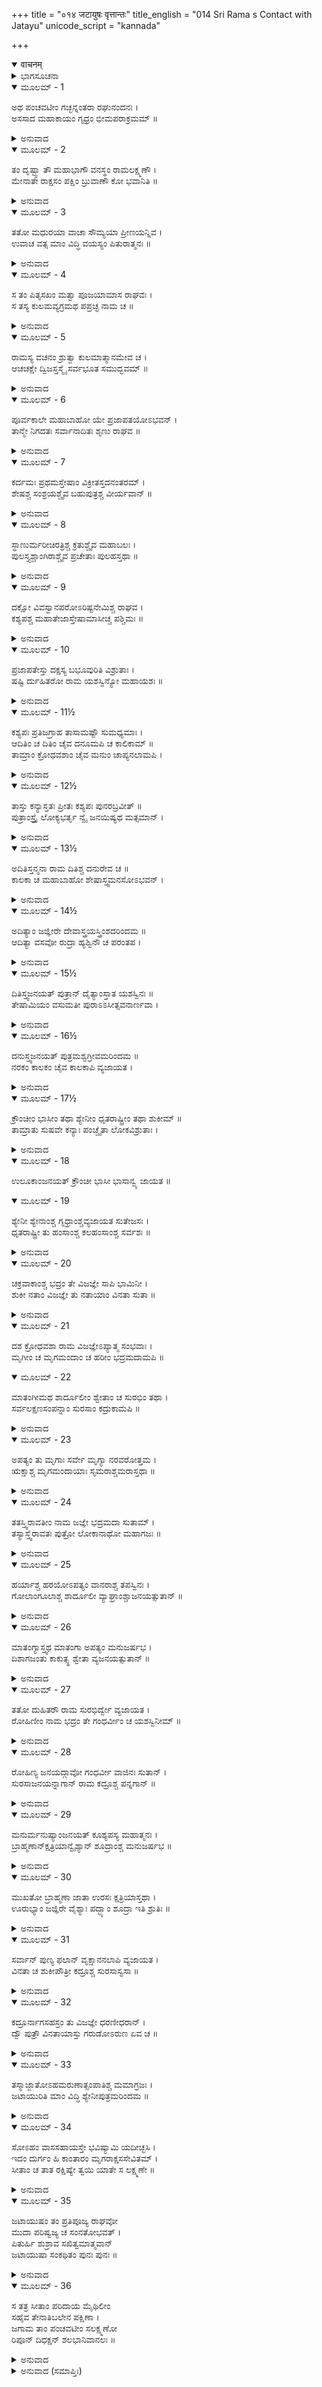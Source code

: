 +++
title = "०१४ जटायुषः वृत्तान्तः"
title_english = "014 Sri Rama s Contact with Jatayu"
unicode_script = "kannada"

+++
<details open><summary>वाचनम्</summary>

<div class="audioEmbed"  caption="श्रीराम-हरिसीताराममूर्ति-घनपाठिभ्यां वचनम्" src="https://archive.org/download/Ramayana-recitation-Sriram-harisItArAmamUrti-Ghanapaati-v2/Kanda_3/Kanda_3_ARK-014-Jatayusho_Vruthanthaha.mp3"></div>
</details>



<details><summary>ಭಾಗಸೂಚನಾ</summary>

ಪಂಚವಟಿಗೆ ಹೋಗುವ ಮಾರ್ಗದಲ್ಲಿ ಶ್ರೀರಾಮನು ಜಟಾಯುವನ್ನು ಸಂಧಿಸಿದುದು, ಜಟಾಯು ತನ್ನ ಪರಿಚಯವನ್ನು ಮಾಡಿಕೊಟ್ಟುದು
</details>

<details open><summary>ಮೂಲಮ್ - 1</summary>

ಅಥ ಪಂಚವಟೀಂ ಗಚ್ಛನ್ನಂತರಾ ರಘುನಂದನಃ ।  
ಅಸಸಾದ ಮಹಾಕಾಯಂ ಗೃಧ್ರಂ ಭೀಮಪರಾಕ್ರಮಮ್ ॥
</details>

<details><summary>ಅನುವಾದ</summary>

ಪಂಚವಟಿಗೆ ಹೋಗುವಾಗ ದಾರಿಯಲ್ಲಿ ರಘುನಂದನನು ಭಯಂಕರ ಪರಾಕ್ರಮಿಯಾಗಿದ್ದ, ವಿಶಾಲ-ಕಾಯನಾದ ಒಂದು ಹದ್ದನ್ನು ನೋಡಿದನು.॥1॥
</details>

<details open><summary>ಮೂಲಮ್ - 2</summary>

ತಂ ದೃಷ್ಟ್ವಾ ತೌ ಮಹಾಭಾಗೌ ವನಸ್ಥಂ ರಾಮಲಕ್ಷ್ಮಣೌ ।  
ಮೇನಾತೇ ರಾಕ್ಷಸಂ ಪಕ್ಷಿಂ ಬ್ರುವಾಣೌ ಕೋ ಭವಾನಿತಿ ॥
</details>

<details><summary>ಅನುವಾದ</summary>

ವನದಲ್ಲಿ ಕುಳಿತಿರುವ ಆ ದೊಡ್ಡ ಪಕ್ಷಿಯನ್ನು ನೋಡಿ ಮಹಾಭಾಗ ಶ್ರೀರಾಮ-ಲಕ್ಷ್ಮಣರು ಅವನನ್ನು ರಾಕ್ಷಸನೆಂದು ತಿಳಿದು ‘ನೀನು ಯಾರು?’ ಎಂದು ಕೇಳಿದರು.॥2॥
</details>

<details open><summary>ಮೂಲಮ್ - 3</summary>

ತತೋ ಮಧುರಯಾ ವಾಚಾ ಸೌಮ್ಯಯಾ ಪ್ರೀಣಯನ್ನಿವ ।  
ಉವಾಚ ವತ್ಸ ಮಾಂ ವಿದ್ಧಿ ವಯಸ್ಯಂ ಪಿತುರಾತ್ಮನಃ ॥
</details>

<details><summary>ಅನುವಾದ</summary>

ಆಗ ಆ ಪಕ್ಷಿಯು ಮಧುರ ಹಾಗೂ ಕೋಮಲ ವಾಣಿಯಿಂದ ಅವರನ್ನು ಸಂತೋಷಪಡಿಸುತ್ತಾ ‘ವತ್ಸ! ನಾನು ನಿಮ್ಮ ತಂದೆಯವರ ಮಿತ್ರನೆಂದು ತಿಳಿಯಿರಿ’ ಎಂದು ಹೇಳಿದನು.॥3॥
</details>

<details open><summary>ಮೂಲಮ್ - 4</summary>

ಸ ತಂ ಪಿತೃಸಖಂ ಮತ್ವಾ ಪೂಜಯಾಮಾಸ ರಾಘವಃ ।  
ಸ ತಸ್ಯ ಕುಲಮವ್ಯಗ್ರಮಥ ಪಪ್ರಚ್ಛ ನಾಮ ಚ ॥
</details>

<details><summary>ಅನುವಾದ</summary>

ತಂದೆಯ ಮಿತ್ರನೆಂದು ತಿಳಿದು ಶ್ರೀರಾಮನು ಆ ಹದ್ದನ್ನು ಆದರಿಸಿ ಶಾಂತವಾಗಿ ಅವನ ಕುಲ ಮತ್ತು ಹೆಸರನ್ನು ಕೇಳಿದನು.॥4॥
</details>

<details open><summary>ಮೂಲಮ್ - 5</summary>

ರಾಮಸ್ಯ ವಚನಂ ಶ್ರುತ್ವಾ ಕುಲಮಾತ್ಮಾನಮೇವ ಚ ।  
ಆಚಚಕ್ಷೇ ದ್ವಿಜಸ್ತಸ್ಮೈ ಸರ್ವಭೂತ ಸಮುದ್ಭವಮ್ ॥
</details>

<details><summary>ಅನುವಾದ</summary>

ಶ್ರೀರಾಮನ ಪ್ರಶ್ನೆಯನ್ನು ಕೇಳಿ ಆ ಪಕ್ಷಿಯು ತನ್ನ ಕುಲ-ನಾಮದ ಪರಿಚಯವನ್ನು ಕೊಡುತ್ತಾ ಸಮಸ್ತ ಪ್ರಾಣಿಗಳ ಉತ್ಪತ್ತಿಯ ಕ್ರಮವನ್ನು ಹೇಳಲು ಪ್ರಾರಂಭಿಸಿದನು.॥5॥
</details>

<details open><summary>ಮೂಲಮ್ - 6</summary>

ಪೂರ್ವಕಾಲೇ ಮಹಾಬಾಹೋ ಯೇ ಪ್ರಜಾಪತಯೋಽಭವನ್ ।  
ತಾನ್ಮೇ ನಿಗದತಃ ಸರ್ವಾನಾದಿತಃ ಶೃಣು ರಾಘವ ॥
</details>

<details><summary>ಅನುವಾದ</summary>

ಮಹಾಬಾಹು ರಘುನಂದನ! ಹಿಂದೆ ಆಗಿ ಹೋದ ಎಲ್ಲ ಪ್ರಜಾಪತಿಗಳನ್ನು ಮೊದಲಿನಿಂದ ವರ್ಣಿಸುವೆನು ಕೇಳು.॥6॥
</details>

<details open><summary>ಮೂಲಮ್ - 7</summary>

ಕರ್ದಮಃ ಪ್ರಥಮಸ್ತೇಷಾಂ ವಿಕ್ರೀತಸ್ತದನಂತರಮ್ ।  
ಶೇಷಶ್ಚ ಸಂಶ್ರಯಶ್ಚೈವ ಬಹುಪುತ್ರಶ್ಚ ವೀರ್ಯವಾನ್ ॥
</details>

<details><summary>ಅನುವಾದ</summary>

ಆ ಪ್ರಜಾಪತಿಗಳಲ್ಲಿ ಮೊಟ್ಟಮೊದಲು ಕರ್ದಮನಾದನು. ಅನಂತರ ಎರಡನೆಯವನು ವಿಕೃತ ಎಂಬ ಪ್ರಜಾಪತಿಯಾದನು, ಮೂರನೆಯವನು ಶೇಷ, ನಾಲ್ಕನೆಯವನು ಸಂಶ್ರಯ, ಐದನೆಯವನು ಪರಾಕ್ರಮಿ ಬಹುಪುತ್ರನಾದನು.॥7॥
</details>

<details open><summary>ಮೂಲಮ್ - 8</summary>

ಸ್ಥಾಣುರ್ಮರೀಚಿರತ್ರಿಶ್ಚ ಕ್ರತುಶ್ಚೈವ ಮಹಾಬಲಃ ।  
ಪುಲಸ್ತ್ಯಶ್ಚಾಂಗಿರಾಶ್ಚೈವ  ಪ್ರಚೇತಾಃ ಪುಲಹಸ್ತಥಾ ॥
</details>

<details><summary>ಅನುವಾದ</summary>

ಆರನೆಯವ ಸ್ಥಾಣು, ಏಳನೆಯವನು ಮರೀಚಿ, ಎಂಟನೆಯವನು ಅತ್ರಿ, ಒಂಭತ್ತನೆಯವನು ಕ್ರತು, ಹತ್ತನೆಯವನು ಪುಲಸ್ತ್ಯ, ಹನ್ನೊಂದನೆಯವನು ಅಂಗಿರಾ, ಹನ್ನೆರಡನೆಯವನು ಪ್ರಚೇತಾ (ವರುಣ) ಹದಿಮೂರನೆಯದಾಗಿ ಪುಲಹ ಪ್ರಜಾಪತಿಯಾದನು.॥8॥
</details>

<details open><summary>ಮೂಲಮ್ - 9</summary>

ದಕ್ಷೋ ವಿವಸ್ವಾನಪರೋಽರಿಷ್ಟನೇಮಿಶ್ಚ ರಾಘವ ।  
ಕಶ್ಯಪಶ್ಚ ಮಹಾತೇಜಾಸ್ತೇಷಾಮಾಸೀಚ್ಚ ಪಶ್ಚಿಮಃ ॥
</details>

<details><summary>ಅನುವಾದ</summary>

ಹದಿನಾಲ್ಕನೆಯವನು ದಕ್ಷ, ಹದಿನೈದನೆಯವನು ವಿವಸ್ವಾನ್, ಹದಿನಾರನೆಯವನು ಅರಿಷ್ಟನೇಮಿ, ಹದಿನೇಳನೆಯವನು ಮಹಾತೇಜಸ್ವೀ ಕಶ್ಯಪನಾದನು. ರಘುನಂದನ! ಈ ಕಶ್ಯಪನೇ ಕೊನೆಯ ಪ್ರಜಾಪತಿಯಾಗಿ ಹೋದನು.॥9॥
</details>

<details open><summary>ಮೂಲಮ್ - 10</summary>

ಪ್ರಜಾಪತೇಸ್ತು ದಕ್ಷಸ್ಯ ಬಭೂವುರಿತಿ ವಿಶ್ರುತಾಃ ।  
ಷಷ್ಟಿ ರ್ದುಹಿತರೋ ರಾಮ ಯಶಸ್ವಿನ್ಯೋ ಮಹಾಯಶಃ ॥
</details>

<details><summary>ಅನುವಾದ</summary>

ಮಹಾಯಶಸ್ವೀ ಶ್ರೀರಾಮ! ಪ್ರಜಾಪತಿ ದಕ್ಷನಿಗೆ ಅರವತ್ತು ಯಶಸ್ವಿನೀ ಕನ್ಯೆಯರು ಹುಟ್ಟಿದರು. ಅವರು ಬಹಳ ವಿಖ್ಯಾತರಾಗಿದ್ದರು.॥10॥
</details>

<details open><summary>ಮೂಲಮ್ - 11½</summary>

ಕಶ್ಯಪಃ ಪ್ರತಿಜಗ್ರಾಹ ತಾಸಾಮಷ್ಟೌ ಸುಮಧ್ಯಮಾಃ ।  
ಆದಿತಿಂ ಚ ದಿತಿಂ ಚೈವ ದನೂಮಪಿ ಚ ಕಾಲಿಕಾಮ್ ॥  
ತಾಮ್ರಾಂ ಕ್ರೋಧವಶಾಂ ಚೈವ ಮನುಂ ಚಾಪ್ಯನಲಾಮಪಿ ।
</details>

<details><summary>ಅನುವಾದ</summary>

ಅವರಲ್ಲಿ ಎಂಟು ಪುರಾಣ ಗ್ರಂಥಗಳಲ್ಲಿ ‘ಕಶ್ಯಪಾಯ ತ್ರಯೋದಶ’ ಇತ್ಯಾದಿ ವಚನಗಳಿಂದ ಕಶ್ಯಪನಿಗೆ ಹದಿಮೂರು ಪತ್ನಿಯರ ಉಲ್ಲೇಖವಿದ್ದರೂ, ಇಲ್ಲಿ ಸಂತಾನ ಪರಂಪರೆಯನ್ನು ವರ್ಣಿಸುವಾಗ ಎಂಟೇ ಉಪಯೋಗವಾಗಿದೆ. ಅದಕ್ಕಾಗಿ ಇಲ್ಲಿ ಎಂಟರ ಸಂಖ್ಯೆಯನ್ನೇ ಕೊಡಲಾಗಿದೆ. ಸುಂದರೀ ಕನ್ಯೆಯರನ್ನು ಪ್ರಜಾಪತಿ ಕಶ್ಯಪನು ಪತ್ನಿಯರಾಗಿ ಸ್ವೀಕರಿಸಿದನು. ಅವರ ಹೆಸರು ಇಂತಿದ್ದವು-ಅದಿತಿ, ದಿತಿ, ದನು, ಕಾಲಕಾ, ತಾಮ್ರಾ, ಕ್ರೋಧವಶಾ, ಮನು ಮತ್ತು ಅನಲ.॥11½॥
</details>

<details open><summary>ಮೂಲಮ್ - 12½</summary>

ತಾಸ್ತು ಕನ್ಯಾಸ್ತತಃ ಪ್ರೀತಃ ಕಶ್ಯಪಃ ಪುನರಬ್ರವೀತ್ ॥  
ಪುತ್ರಾಂಸ್ತ್ರೈ ಲೋಕ್ಯಭರ್ತೃ ನ್ವೈ ಜನಯಿಷ್ಯಥ ಮತ್ಸಮಾನ್ ।
</details>

<details><summary>ಅನುವಾದ</summary>

ಅನಂತರ ಆ ಕನ್ಯೆಯರಿಂದ ಪ್ರಸನ್ನರಾದ ಕಶ್ಯಪರು ಅವರಲ್ಲಿ ಹೇಳಿದರು-ದೇವಿಯರೇ! ನೀವು ಮೂರು ಲೋಕಗಳ ಭರಣ-ಪೋಷಣ ಮಾಡುವುದರಲ್ಲಿ ಸಮರ್ಥರಾದ ನನ್ನಂತೆಯೇ ತೇಜಸ್ವೀಗಳಾಗಿ ಇರುವ ಪುತ್ರರನ್ನು ಪಡೆಯಿರಿ.॥12½॥
</details>

<details open><summary>ಮೂಲಮ್ - 13½</summary>

ಅದಿತಿಸ್ತನ್ಮನಾ ರಾಮ ದಿತಿಶ್ಚ ದನುರೇವ ಚ ॥  
ಕಾಲಕಾ ಚ ಮಹಾಬಾಹೋ ಶೇಷಾಸ್ತ್ವಮನಸೋಽಭವನ್ ।
</details>

<details><summary>ಅನುವಾದ</summary>

ಮಹಾಬಾಹು ಶ್ರೀರಾಮ! ಇವರಲ್ಲಿ ಅದಿತಿ, ದಿತಿ, ದನು, ಮತ್ತು ಕಾಲಕಾ, ಈ ನಾಲ್ವರೂ ಕಶ್ಯಪರು ಹೇಳಿದ ಮಾತನ್ನು ಮನಃಪೂರ್ವಕವಾಗಿ ಒಪ್ಪಿಕೊಂಡರು. ಆದರೆ ಉಳಿದ ಪತ್ನಿಯರು ಆ ಕಡೆಗೆ ಮನ ಕೊಡಲಿಲ್ಲ ಅವರ ಮನಸ್ಸಿನಲ್ಲಿ ಅಂತಹ ಮನೋರಥ ಉಂಟಾಗಲಿಲ್ಲ.॥13½॥
</details>

<details open><summary>ಮೂಲಮ್ - 14½</summary>

ಅದಿತ್ಯಾಂ ಜಜ್ಞೀರೇ ದೇವಾಸ್ತ್ರಯಸ್ತ್ರಿಂಶದರಿಂದಮ ॥  
ಆದಿತ್ಯಾ ವಸವೋ ರುದ್ರಾ ಹ್ಯಶ್ವಿನೌ ಚ ಪರಂತಪ ।
</details>

<details><summary>ಅನುವಾದ</summary>

ಪರಂತಪ ರಘುವೀರನೇ! ಅದಿತಿಯ ಗರ್ಭದಿಂದ ಮೂವತ್ತಮೂರು ದೇವತೆಗಳು ಉತ್ಪನ್ನರಾದರು-ಹನ್ನೆರಡು ಆದಿತ್ಯರು, ಎಂಟು ವಸುಗಳು, ಹನ್ನೊಂದು ರುದ್ರರು, ಇಬ್ಬರೂ ಅಶ್ವಿನಿ ಕುಮಾರರು, ಹೀಗೆ ಮೂವತ್ತಮೂರು ದೇವತೆಗಳ.॥14½॥
</details>

<details open><summary>ಮೂಲಮ್ - 15½</summary>

ದಿತಿಸ್ತ್ವಜನಯತ್ ಪುತ್ರಾನ್ ದೈತ್ಯಾಂಸ್ತಾತ ಯಶಸ್ವಿನಃ ॥  
ತೇಷಾಮಿಯಂ ವಸುಮತೀ ಪುರಾಽಽಸೀತ್ಸವನಾರ್ಣವಾ ।
</details>

<details><summary>ಅನುವಾದ</summary>

ಅಯ್ಯಾ! ದಿತಿಯು ದೈತ್ಯರೆಂಬ ಪ್ರಸಿದ್ಧ ಯಶಸ್ವೀ ಪುತ್ರರಿಗೆ ಜನ್ಮನಿಡಿದಳು. ಹಿಂದೆ ವನ, ಪರ್ವತಗಳ ಸಹಿತ ಇಡೀ ಪೃಥ್ವಿಯು ಇವರ ಅಧಿಕಾರದಲ್ಲೇ ಇತ್ತು.॥15½॥
</details>

<details open><summary>ಮೂಲಮ್ - 16½</summary>

ದನುಸ್ತ್ವಜನಯತ್ ಪುತ್ರಮಶ್ವಗ್ರೀವಮರಿಂದಮ ॥  
ನರಕಂ ಕಾಲಕಂ ಚೈವ ಕಾಲಕಾಪಿ ವ್ಯಜಾಯತ ।
</details>

<details><summary>ಅನುವಾದ</summary>

ಶತ್ರುದಮನ! ದನುವು ಅಶ್ವಗ್ರೀವ ಎಂಬ ಪುತ್ರರನ್ನು ಉತ್ಪನ್ನಮಾಡಿದಳು. ಕಾಲಕೆಯು ನರಕ ಹಾಗೂ ಕಾಲಕ ಎಂಬ ಇಬ್ಬರು ಪುತ್ರರಿಗೆ ಜನ್ಮನೀಡಿದಳು.॥16½॥
</details>

<details open><summary>ಮೂಲಮ್ - 17½</summary>

ಕ್ರೌಂಚೀಂ ಭಾಸೀಂ ತಥಾ ಶ್ಯೇನೀಂ ಧೃತರಾಷ್ಟ್ರೀಂ ತಥಾ ಶುಕೀಮ್ ॥  
ತಾಮ್ರಾತು ಸುಷವೇ ಕನ್ಯಾಃ ಪಂಚ್ಚೈತಾ ಲೋಕವಿಶ್ರುತಾಃ ।
</details>

<details><summary>ಅನುವಾದ</summary>

ತಾಮ್ರಾಳು ಕ್ರೌಂಚೀ, ಭಾಸೀ, ಶೈನೀ, ಧೃತರಾಷ್ಟ್ರಿ ಹಾಗೂ ಶುಕಿ ಈ ಐವರು ವಿಶ್ವವಿಖ್ಯಾತ ಕನ್ಯೆಯರಿಗೆ ಜನ್ಮ ನೀಡಿದಳು.॥17½॥
</details>

<details open><summary>ಮೂಲಮ್ - 18</summary>

ಉಲೂಕಾಂಜನಯತ್ ಕ್ರೌಂಚೀ ಭಾಸೀ ಭಾಸಾನ್ವ್ಯ ಜಾಯತ ॥
</details>

<details open><summary>ಮೂಲಮ್ - 19</summary>

ಶ್ಯೇನೀ ಶ್ಯೇನಾಂಶ್ಚ ಗೃಧ್ರಾಂಶ್ಚವ್ಯಜಾಯತ ಸುತೇಜಸಃ ।  
ಧೃತರಾಷ್ಟ್ರೀ ತು ಹಂಸಾಂಶ್ಚ ಕಲಹಂಸಾಂಶ್ಚ ಸರ್ವಶಃ ॥
</details>

<details><summary>ಅನುವಾದ</summary>

ಇವರಲ್ಲಿ ಕ್ರೌಂಚಿಯು ಗೂಬೆಗಳನ್ನು, ಭಾಸಿಯು ಭಾಸ ಎಂಬ ಪಕ್ಷಿಗಳನ್ನು, ಶೈನಿಯು ಪರಮತೇಜಸ್ವಿ ಶ್ಯೇನ (ಹದ್ದು)ಗಳನ್ನು ಮತ್ತು ಗದ್ಧಗಳನ್ನು ಹಾಗೂ ಧೃತರಾಷ್ಟ್ರಿಯು ಎಲ್ಲ ಪ್ರಕಾರದ ಹಂಸಗಳನ್ನು ಮತ್ತು ಕಲಹಂಸರನ್ನು ಪ್ರಸವಿಸಿದಳು.॥18-19॥
</details>

<details open><summary>ಮೂಲಮ್ - 20</summary>

ಚಕ್ರವಾಕಾಂಶ್ಚ ಭದ್ರಂ ತೇ ವಿಜಜ್ಞೇ ಸಾಪಿ ಭಾಮಿನೀ ।  
ಶುಕೀ ನತಾಂ ವಿಜಜ್ಞೇ ತು ನತಾಯಾಂ ವಿನತಾ ಸುತಾ ॥
</details>

<details><summary>ಅನುವಾದ</summary>

ಶ್ರೀರಾಮಾ! ನಿನಗೆ ಮಂಗಳವಾಗಲಿ ಅದೇ ಭಾಮಿನೀ ಧೃತರಾಷ್ಟ್ರಿಯು ಚಕ್ರವಾಕ ಎಂಬ ಪಕ್ಷಿಗಳನ್ನು ಉತ್ಪನ್ನ ಮಾಡಿದ್ದಳು. ತಾಮ್ರಾಳ ಕಿರಿಯ ಪುತ್ರಿ ಶುಕಿಯು ನತಾ ಎಂಬ ಕನ್ಯೆಗೆ ಜನ್ಮಕೊಟ್ಟಳು. ನತಾಳಿಂದ ವಿನತಾ ಎಂಬ ಪುತ್ರಿ ಹುಟ್ಟಿದಳು.॥20॥
</details>

<details open><summary>ಮೂಲಮ್ - 21</summary>

ದಶ ಕ್ರೋಧವಶಾ ರಾಮ ವಿಜಜ್ಞೇಽಪ್ಯಾತ್ಮ ಸಂಭವಾಃ ।  
ಮೃಗೀಂ ಚ ಮೃಗಮಂದಾಂ ಚ ಹರೀಂ ಭದ್ರಮದಾಮಪಿ ॥
</details>

<details open><summary>ಮೂಲಮ್ - 22</summary>

ಮಾತಂಗೀಮಥ ಶಾರ್ದೂಲೀಂ ಶ್ವೇತಾಂ ಚ ಸುರಭಿಂ ತಥಾ ।  
ಸರ್ವಲಕ್ಷಣಸಂಪನ್ನಾಂ ಸುರಸಾಂ ಕದ್ರುಕಾಮಪಿ ॥
</details>

<details><summary>ಅನುವಾದ</summary>

ಶ್ರೀರಾಮಾ! ಕ್ರೋಧವಶಾಳು-ಮೃಗೀ, ಮೃಗ ಮಂದಾ, ಹರೀ, ಭದ್ರಮದಾ, ಮಾತಂಗಿ, ಶಾರ್ಮಾಲಿ, ಶ್ವೇತಾ, ಸುರಭಿ, ಸರ್ವಲಕ್ಷಣ ಸಂಪನ್ನ ಸುರಸಾ ಮತ್ತು ಕದ್ರು, ಹೀಗೆ ಹತ್ತು ಕನ್ಯೆಯರಿಗೆ ಜನ್ಮನೀಡಿದಳು.॥21-22॥
</details>

<details open><summary>ಮೂಲಮ್ - 23</summary>

ಅಪತ್ಯಂ ತು ಮೃಗಾಃ ಸರ್ವೇ ಮೃಗ್ಯಾ ನರವರೋತ್ತಮ ।  
ಋಕ್ಷಾಶ್ಚ ಮೃಗಮಂದಾಯಾಃ ಸೃಮರಾಶ್ಚಮರಾಸ್ತಥಾ ॥
</details>

<details><summary>ಅನುವಾದ</summary>

ನರೋತ್ತಮ ಶ್ರೀಮಾ! ಮೃಗೀಯ ಸಂತಾನ ಎಲ್ಲ ಮೃಗಗಳಾಗಿವೆ ಮತ್ತು ಮೃಗ ಮಂದೆಯಲ್ಲಿ ಋಕ್ಷ, ಸೃಮರ ಮತ್ತು ಚಮರ ಹುಟ್ಟಿದರು.॥23॥
</details>

<details open><summary>ಮೂಲಮ್ - 24</summary>

ತತಸ್ತ್ವಿರಾವತೀಂ ನಾಮ ಜಜ್ಞೇ ಭದ್ರಮದಾ ಸುತಾಮ್ ।  
ತಸ್ಯಾಸ್ತ್ವೆರಾವತಃ ಪುತ್ರೋ ಲೋಕಾನಾಥೋ ಮಹಾಗಜಃ ॥
</details>

<details><summary>ಅನುವಾದ</summary>

ಭದ್ರಮದೆಯು ಇರಾವತೀ ಎಂಬ ಕನ್ಯೆಗೆ ಜನ್ಮನೀಡಿದಳು, ಆಕೆಯ ಪುತ್ರ ಐರಾವತ ಎಂಬ ಲೋಕನಾಯಕ ಮಹಾಗಜರಾಜನು ಹುಟ್ಟಿದನು.॥24॥
</details>

<details open><summary>ಮೂಲಮ್ - 25</summary>

ಹರ್ಯಾಶ್ಚ ಹರಯೋಽಪತ್ಯಂ ವಾನರಾಶ್ಚ ತಪಸ್ವಿನಃ ।  
ಗೋಲಾಂಗೂಲಾಶ್ಚ ಶಾರ್ದೂಲೀ ವ್ಯಾಘ್ರಾಂಶ್ಚಾಜನಯತ್ಸುತಾನ್ ॥
</details>

<details><summary>ಅನುವಾದ</summary>

ಹರೀಯ ಸಂತಾನಗಳು ಹರಿ (ಸಿಂಹ), ತಪಸ್ವೀ (ವಿಚಾರಶೀಲ) ವಾನರ ಮತ್ತು ಗೋಲಾಂಗೊಲ ಆದವು. ಕ್ರೋಧವಶೆಯ ಪುತ್ರಿ ಶಾರ್ಮಲಿಯು ವ್ಯಾಘ್ರ ಎಂಬ ಪುತ್ರನನ್ನು ಹಡೆದಳು.॥25॥
</details>

<details open><summary>ಮೂಲಮ್ - 26</summary>

ಮಾತಂಗ್ಯಾಸ್ತ್ವಥ ಮಾತಂಗಾ ಅಪತ್ಯಂ ಮನುಜರ್ಷಭ ।  
ದಿಶಾಗಜಂತು ಕಾಕುತ್ಸ್ಥ ಶ್ವೇತಾ ವ್ಯಜನಯತ್ಸುತಾನ್ ॥
</details>

<details><summary>ಅನುವಾದ</summary>

ನರಶ್ರೇಷ್ಠನೆ! ಮಾತಂಗಿಯ ಸಂತಾನಗಳು ಮಾತಂಗ (ಆನೆ)ವಾಗಿವೆ. ಕಾಕುತ್ಸ್ಥ! ಶ್ವೇತಾಳು ಪುತ್ರರೂಪದಿಂದ ಒಬ್ಬ ದಿಗ್ಗಜನಿಗೆ ಜನ್ಮನೀಡಿದಳು.॥26॥
</details>

<details open><summary>ಮೂಲಮ್ - 27</summary>

ತತೋ ದುಹಿತರೌ ರಾಮ ಸುರಭಿರ್ದ್ವೇ ವ್ಯಜಾಯತ ।  
ರೋಹಿಣೀಂ ನಾಮ ಭದ್ರಂ ತೇ ಗಂಧರ್ವೀಂ ಚ ಯಶಸ್ವಿನೀಮ್ ॥
</details>

<details><summary>ಅನುವಾದ</summary>

ಶ್ರೀರಾಮ! ನಿನಗೆ ಮಂಗಳವಾಗಲಿ. ಕ್ರೋಧವಶೆಯ ಪುತ್ರಿ ಸುರಭಿ ದೇವಿಯು ರೋಹಿಣಿ ಮತ್ತು ಯಶಸ್ವಿನೀ ಗಂಧರ್ವ ಎಂಬ ಎರಡು ಕನ್ಯೆಯರನ್ನು ಉತ್ಪನ್ನಮಾಡಿದಳು.॥27॥
</details>

<details open><summary>ಮೂಲಮ್ - 28</summary>

ರೋಹಿಣ್ಯ ಜನಯದ್ಗಾವೋ ಗಂಧರ್ವೀ ವಾಜಿನಃ ಸುತಾನ್ ।  
ಸುರಸಾಜನಯನ್ನಾಗಾನ್ ರಾಮ ಕದ್ರೂಶ್ಚ ಪನ್ನಗಾನ್ ॥
</details>

<details><summary>ಅನುವಾದ</summary>

ರೋಹಿಣಿಯು ಗೋವುಗಳಿಗೆ ಜನ್ಮ ನೀಡಿದಳು ಮತ್ತು ಗಂಧರ್ವಿಯು ಕುದುರೆಗಳನ್ನು ಪುತ್ರರಾಗಿ ಉತ್ಪನ್ನ ಮಾಡಿದಳು. ಶ್ರೀರಾಮ! ಸುರಸೆಯು ನಾಗಗಳನ್ನು ಮತ್ತು ಕದ್ರುವು ಸರ್ಪಗಳಿಗೆ ಜನ್ಮ ನೀಡಿದಳು.॥28॥
</details>

<details open><summary>ಮೂಲಮ್ - 29</summary>

ಮನುರ್ಮನುಷ್ಯಾಂಜನಯತ್ ಕೂಶ್ಯಪಸ್ಯ ಮಹಾತ್ಮನಃ ।  
ಬ್ರಾಹ್ಮಣಾನ್ಕ್ಷತ್ರಿಯಾನ್ವೈಶ್ಯಾನ್ ಶೂದ್ರಾಂಶ್ಚ ಮನುಜರ್ಷಭ ॥
</details>

<details><summary>ಅನುವಾದ</summary>

ನರಶ್ರೇಷ್ಠನೇ! ಮಹಾತ್ಮಾ ಕಶ್ಯಪನ ಪತ್ನೀ ಮನುವು ಬ್ರಾಹ್ಮಣ, ಕ್ಷತ್ರಿಯ, ವೈಶ್ಯ ಹಾಗೂ ಶೂದ್ರಜಾತಿಯ ಮನುಷ್ಯರಿಗೆ ಜನ್ಮಕೊಟ್ಟಳು.॥29॥
</details>

<details open><summary>ಮೂಲಮ್ - 30</summary>

ಮುಖತೋ ಬ್ರಾಹ್ಮಣಾ ಜಾತಾ ಉರಸಃ ಕ್ಷತ್ರಿಯಾಸ್ತಥಾ ।  
ಊರುಭ್ಯಾಂ ಜಜ್ಞಿರೇ ವೈಶ್ಯಾಃ ಪದ್ಭ್ಯಾಂ ಶೂದ್ರಾ ಇತಿ ಶ್ರುತಿಃ ॥
</details>

<details><summary>ಅನುವಾದ</summary>

ಮುಖದಿಂದ ಬ್ರಾಹ್ಮಣರು ಉತ್ಪನ್ನರಾದರು, ಹೃದಯದಿಂದ ಕ್ಷತ್ರೀಯರು, ಎರಡೂ ತೊಡೆಗಳಿಂದ ವೈಶ್ಯರ ಜನ್ಮವಾಯಿತು. ಎರಡೂ ಕಾಲುಗಳಿಂದ ಶೂದ್ರರು ಹುಟ್ಟಿದರು ಎಂದು ಪ್ರಸಿದ್ಧಿ ಇದೆ.॥30॥
</details>

<details open><summary>ಮೂಲಮ್ - 31</summary>

ಸರ್ವಾನ್ ಪುಣ್ಯ ಫಲಾನ್ ವೃಕ್ಷಾನನಲಾಪಿ ವ್ಯಜಾಯತ ।  
ವಿನತಾ ಚ ಶುಕೀಪೌತ್ರೀ ಕದ್ರೂಶ್ಚ ಸುರಸಾಸ್ವಸಾ ॥
</details>

<details><summary>ಅನುವಾದ</summary>

(ಕಶ್ಯಪ ಪತ್ನೀ) ಅನಲೆಯು ಪವಿತ್ರ ಫಲವುಳ್ಳ ಸಮಸ್ತ ವೃಕ್ಷಗಳಿಗೆ ಜನ್ಮ ನೀಡಿದಳು. ಕಶ್ಯಪಪತ್ನೀ ತಾಮ್ರಾಳ ಪುತ್ರಿ ಶುಕಿಯ ಮೊಮ್ಮಗಳು ವಿನತಾ ಇದ್ದಳು ಹಾಗೂ ಕದ್ರು ಸುರಸೆಯ ತಂಗಿ (ಕ್ರೋಧವಶೆಯ ಪುತ್ರಿ) ಎಂದು ಹೇಳಲಾಗಿದೆ.॥31॥
</details>

<details open><summary>ಮೂಲಮ್ - 32</summary>

ಕದ್ರೂರ್ನಾಗಸಹಸ್ರಂ ತು ವಿಜಜ್ಞೇ ಧರಣೀಧರಾನ್ ।  
ದ್ವೌ ಪುತ್ರೌ ವಿನತಾಯಾಸ್ತು  ಗರುಡೋಽರುಣ ಏವ ಚ ॥
</details>

<details><summary>ಅನುವಾದ</summary>

ಇವರಲ್ಲಿ ಕದ್ರವು ಒಂದು ಸಾವಿರ ನಾಗಗಳನ್ನು ಉತ್ಪನ್ನ ಮಾಡಿದಳು. ಅವು ಈ ಪೃಥ್ವಿಯನ್ನು ಧರಿಸಿವೆ. ವಿನತೆಯಲ್ಲಿ ಗರುಡ ಮತ್ತು ಅರುಣ ಎಂಬ ಇಬ್ಬರು ಪುತ್ರರಾದರ.॥32॥
</details>

<details open><summary>ಮೂಲಮ್ - 33</summary>

ತಸ್ಮಾಜ್ಜಾತೋಽಹಮರುಣಾತ್ಸಂಪಾತಿಶ್ಚ ಮಮಾಗ್ರಜಃ ।  
ಜಟಾಯುರಿತಿ ಮಾಂ ವಿದ್ಧಿ ಶ್ಯೇನೀಪುತ್ರಮರಿಂದಮ ॥
</details>

<details><summary>ಅನುವಾದ</summary>

ಅದೇ ವಿನತಾನಂದನ ಅರುಣನಿಂದ ನಾನು ಮತ್ತು ನನ್ನ ಅಣ್ಣ ಸಂಪಾತಿ ಹುಟ್ಟಿದೆವು. ಶತ್ರುದಮನ ರಘುವೀರನೇ! ನನ್ನ ಹೆಸರು ಜಟಾಯು ಎಂದು ತಿಳಿ. ನಾನು ಶ್ಯೇನಿಯ ಪುತ್ರನಾಗಿದ್ದೇನೆ. (ತಾಮ್ರಾಳ ಪುತ್ರಿ ಶ್ಯೇನಿಯ ಪರಂಪರೆಯಲ್ಲಿ ಉತ್ಪನ್ನಳಾದ ಓರ್ವ ಶ್ಯೇನಿಯು ನನ್ನ ತಾಯಿಯಾದಳು.॥33॥
</details>

<details open><summary>ಮೂಲಮ್ - 34</summary>

ಸೋಽಹಂ ವಾಸಸಹಾಯಸ್ತೇ ಭವಿಷ್ಯಾಮಿ ಯದೀಚ್ಛಸಿ ।  
ಇದಂ ದುರ್ಗಂ ಹಿ ಕಾಂತಾರಂ ಮೃಗರಾಕ್ಷಸಸೇವಿತಮ್ ।  
ಸೀತಾಂ ಚ ತಾತ ರಕ್ಷಿಷ್ಯೇ ತ್ವಯಿ ಯಾತೇ ಸ ಲಕ್ಷ್ಮಣೇ ॥
</details>

<details><summary>ಅನುವಾದ</summary>

ಅಯ್ಯಾ! ನೀನು ಬಯಸುವೆಯಾದರೆ ಇಲ್ಲಿ ನಿನ್ನ ನಿವಾಸಕ್ಕೆ ಸಹಾಯಕನಾಗುವೆನು. ಈ ದುರ್ಗಮ ವನವು ಮೃಗಗಳಿಂದ ಮತ್ತು ರಾಕ್ಷಸರಿಂದ ಸೇವಿತವಾಗಿದೆ. ಲಕ್ಷ್ಮಣ ಸಹಿತ ನೀನು ತನ್ನ ಪರ್ಣಶಾಲೆಯಿಂದ ಎಂದಾದರೂ ಹೊರಗೆ ಹೋದರೆ ಆಗ ನಾನು ಸೀತಾದೇವಿಯನ್ನು ರಕ್ಷಿಸುವೆನು.॥34॥
</details>

<details open><summary>ಮೂಲಮ್ - 35</summary>

ಜಟಾಯುಷಂ ತಂ ಪ್ರತಿಪೂಜ್ಯ ರಾಘವೋ  
ಮುದಾ ಪರಿಷ್ವಜ್ಯ ಚ ಸಂನತೋಭವತ್ ।  
ಪಿತುರ್ಹಿ ಶುಶ್ರಾವ ಸಖಿತ್ವಮಾತ್ಮವಾನ್  
ಜಟಾಯುಷಾ ಸಂಕಥಿತಂ ಪುನಃ ಪುನಃ ॥
</details>

<details><summary>ಅನುವಾದ</summary>

ಇದನ್ನು ಕೇಳಿ ಶ್ರೀರಾಮಚಂದ್ರನು ಜಟಾಯುವನ್ನು ಬಹಳ ಸಮ್ಮಾನಿಸಿ ಸಂತೋಷದಿಂದ ಅವನನ್ನು ಆಲಂಗಿಸಿ, ನತಮಸ್ತಕನಾದನು. ಮತ್ತೆ ತಂದೆಯೊಂದಿಗೆ ಅವನ ಮಿತ್ರತೆ ಹೇಗಾಗಿತ್ತು ಎಂಬ ಪ್ರಸಂಗವನ್ನು ಮನಸ್ವೀ ಶ್ರೀರಾಮನು ಜಟಾಯುವಿನಿಂದ ಪದೇ-ಪದೇ ಕೇಳಿದನು.॥35॥
</details>

<details open><summary>ಮೂಲಮ್ - 36</summary>

ಸ ತತ್ರ ಸೀತಾಂ ಪರಿದಾಯ ಮೈಥಿಲೀಂ  
ಸಹೈವ ತೇನಾತಿಬಲೇನ ಪಕ್ಷಿಣಾ ।  
ಜಗಾಮ ತಾಂ ಪಂಚವಟೀಂ ಸಲಕ್ಷ್ಮಣೋ  
ರಿಪೂನ್ ದಿಧಕ್ಷನ್ ಶಲಭಾನಿವಾನಲಃ ॥
</details>

<details><summary>ಅನುವಾದ</summary>

ಅನಂತರ ಅವನು ಮಿಥಿಲೇಶಕುವಾರೀ ಸೀತೆಯನ್ನು ಅವನ ಸಂರಕ್ಷಣೆಯಲ್ಲಿ ಒಪ್ಪಿಸಿ ಲಕ್ಷ್ಮಣ ಮತ್ತು ಆ ಅತ್ಯಂತ ಬಲಶಾಲೀ ಪಕ್ಷಿ ಜಟಾಯುವಿನೊಂದಿಗೆ ಪಂಚವಟಿಯ ಕಡೆಗೆ ಹೊರಟನು. ಶ್ರೀರಾಮಚಂದ್ರನು ಮುನಿದ್ರೋಹಿ ರಾಕ್ಷಸರನ್ನು ಶತ್ರುಗಳೆಂದು ತಿಳಿದು ಬೆಂಕಿಯು ಪತಂಗವನ್ನು ಸುಟ್ಟು ಬೂದಿ ಮಾಡುವಂತೆಯೇ ಸುಟ್ಟುಬಿಡಲು ಬಯಸುತ್ತಿದ್ದನು.॥36॥
</details>

<details><summary>ಅನುವಾದ (ಸಮಾಪ್ತಿಃ)</summary>

ಶ್ರೀ ವಾಲ್ಮೀಕಿವಿರಚಿತ ಆರ್ಷರಾಮಾಯಣ ಆದಿಕಾವ್ಯದ ಅರಣ್ಯಕಾಂಡದಲ್ಲಿ ಹದಿನಾಲ್ಕನೆಯ ಸರ್ಗ ಸಂಪೂರ್ಣವಾಯಿತು. ॥14॥
</details>
